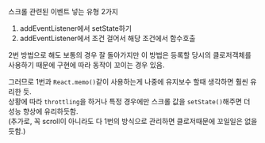 스크롤 관련된 이벤트 넣는 유형 2가지

1. addEventListener에서 setState하기
2. addEventListener에서 조건 걸어서 해당 조건에서 함수호출

2번 방법으로 해도 보통의 경우 잘 돌아가지만 이 방법은 등록할 당시의 클로저객체를 사용하기 때문에 구현에 따라 동작이 꼬이는 경우 있음.

그러므로 1번과 `React.memo()`같이 사용하는게 나중에 유지보수 할때 생각하면 훨씬 유리한 듯.<br/>
상황에 따라 `throttling`을 하거나 특정 경우에만 스크롤 값을 `setState()`해주면 더 성능 향상에 유리하듯함.<br/>
(추가로, 꼭 scroll이 아니라도 다 1번의 방식으로 관리하면 클로저때문에 꼬일일은 없을듯함.)
